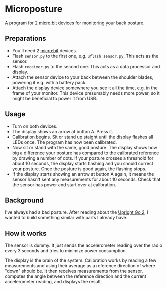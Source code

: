 # Microposture

A program for 2 [micro:bit] devices for monitoring your back posture.

## Preparations

- You'll need 2 [micro:bit] devices.
- Flash `sensor.py` to the first one, e.g. `uflash sensor.py`. This acts as the sensor.
- Flash `receiver.py` to the second one. This acts as a data processor and display.
- Attach the sensor device to your back between the shoulder blades, powering it
  e.g. with a battery pack.
- Attach the display device somewhere you see it all the time, e.g. in the frame
  of your monitor. This device presumably needs more power, so it might be
  beneficial to power it from USB.

## Usage

- Turn on both devices.
- The display shows an arrow at button A. Press it.
- Calibration begins. Sit or stand up staight until the display flashes all
  LEDs once. The program has now been calibrated.
- Now sit or stand with the same, good posture. The display shows how big a
  difference your posture has compared to the calibrated reference by drawing a
  number of dots. If your posture crosses a threshold for about 10 seconds, the
  display starts flashing and you should correct your posture. Once the posture
  is good again, the flashing stops.
- If the display starts showing an arrow at button A again, it means the sensor
  hasn't sent any measurements for about 10 seconds. Check that the sensor has
  power and start over at calibration.

## Background

I've always had a bad posture. After reading about the [Upright Go 2], I wanted
to build something similar with parts I already have.

## How it works

The sensor is dummy. It just sends the accelerometer reading over the radio
every 3 seconds and tries to minimize power consumption.

The display is the brain of the system. Calibration works by reading a few
measurements and using their average as a reference direction of where "down"
should be. It then receives measurements from the sensor, computes the angle
between the reference direction and the current accelerometer reading, and
displays the result.

[micro:bit]: https://microbit.org/
[Upright Go 2]: https://store.uprightpose.com/products/upright-go2
